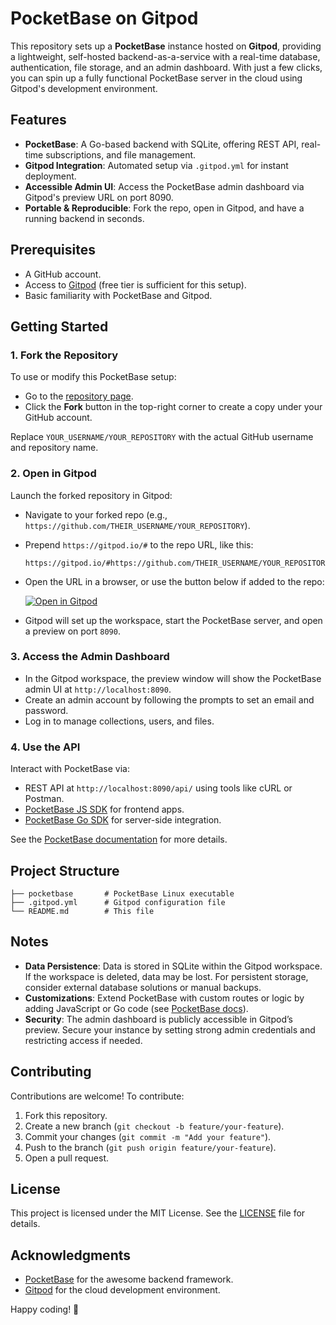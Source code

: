 # PocketBase on Gitpod

This repository sets up a **PocketBase** instance hosted on **Gitpod**, providing a lightweight, self-hosted backend-as-a-service with a real-time database, authentication, file storage, and an admin dashboard. With just a few clicks, you can spin up a fully functional PocketBase server in the cloud using Gitpod's development environment.

## Features
- **PocketBase**: A Go-based backend with SQLite, offering REST API, real-time subscriptions, and file management.
- **Gitpod Integration**: Automated setup via `.gitpod.yml` for instant deployment.
- **Accessible Admin UI**: Access the PocketBase admin dashboard via Gitpod's preview URL on port 8090.
- **Portable & Reproducible**: Fork the repo, open in Gitpod, and have a running backend in seconds.

## Prerequisites
- A GitHub account.
- Access to [Gitpod](https://gitpod.io/) (free tier is sufficient for this setup).
- Basic familiarity with PocketBase and Gitpod.

## Getting Started

### 1. Fork the Repository
To use or modify this PocketBase setup:
- Go to the [repository page](https://github.com/YOUR_USERNAME/YOUR_REPOSITORY).
- Click the **Fork** button in the top-right corner to create a copy under your GitHub account.

Replace `YOUR_USERNAME/YOUR_REPOSITORY` with the actual GitHub username and repository name.

### 2. Open in Gitpod
Launch the forked repository in Gitpod:
- Navigate to your forked repo (e.g., `https://github.com/THEIR_USERNAME/YOUR_REPOSITORY`).
- Prepend `https://gitpod.io/#` to the repo URL, like this:
  ```
  https://gitpod.io/#https://github.com/THEIR_USERNAME/YOUR_REPOSITORY
  ```
- Open the URL in a browser, or use the button below if added to the repo:

  [![Open in Gitpod](https://gitpod.io/button/open-in-gitpod.svg)](https://gitpod.io/#https://github.com/YOUR_USERNAME/YOUR_REPOSITORY)

- Gitpod will set up the workspace, start the PocketBase server, and open a preview on port `8090`.

### 3. Access the Admin Dashboard
- In the Gitpod workspace, the preview window will show the PocketBase admin UI at `http://localhost:8090`.
- Create an admin account by following the prompts to set an email and password.
- Log in to manage collections, users, and files.

### 4. Use the API
Interact with PocketBase via:
- REST API at `http://localhost:8090/api/` using tools like cURL or Postman.
- [PocketBase JS SDK](https://pocketbase.io/docs/client-side) for frontend apps.
- [PocketBase Go SDK](https://pocketbase.io/docs/server-side) for server-side integration.

See the [PocketBase documentation](https://pocketbase.io/docs/) for more details.

## Project Structure
```
├── pocketbase       # PocketBase Linux executable
├── .gitpod.yml      # Gitpod configuration file
└── README.md        # This file
```

## Notes
- **Data Persistence**: Data is stored in SQLite within the Gitpod workspace. If the workspace is deleted, data may be lost. For persistent storage, consider external database solutions or manual backups.
- **Customizations**: Extend PocketBase with custom routes or logic by adding JavaScript or Go code (see [PocketBase docs](https://pocketbase.io/docs/)).
- **Security**: The admin dashboard is publicly accessible in Gitpod’s preview. Secure your instance by setting strong admin credentials and restricting access if needed.

## Contributing
Contributions are welcome! To contribute:
1. Fork this repository.
2. Create a new branch (`git checkout -b feature/your-feature`).
3. Commit your changes (`git commit -m "Add your feature"`).
4. Push to the branch (`git push origin feature/your-feature`).
5. Open a pull request.

## License
This project is licensed under the MIT License. See the [LICENSE](LICENSE) file for details.

## Acknowledgments
- [PocketBase](https://pocketbase.io/) for the awesome backend framework.
- [Gitpod](https://gitpod.io/) for the cloud development environment.

Happy coding! 🚀